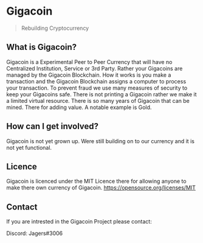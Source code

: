 # Gigacoin



> Rebuilding Cryptocurrency



## What is Gigacoin?
Gigacoin is a Experimental Peer to Peer Currency that will have no Centralized Institution, Service or 3rd Party. Rather your Gigacoins are managed by the Gigacoin Blockchain. How it works is you make a transaction and the Gigacoin Blockchain assigns a computer to process your transaction. To prevent fraud we use many measures of security to keep your Gigacoins safe. There is not printing a Gigacoin rather 
we make it a limited virtual resource. There is so many years of Gigacoin that can be mined. There for adding value. A notable example is
Gold.

## How can I get involved?
Gigacoin is not yet grown up. Were still building on to our currency and it is not yet functional.

## Licence
Gigacoin is licenced under the MIT Licence there for allowing anyone to make there own currency of Gigacoin.
https://opensource.org/licenses/MIT

## Contact
If you are intrested in the Gigacoin Project please contact:

Discord: Jagers#3006

